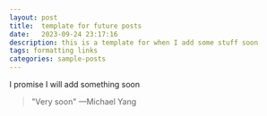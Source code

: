 ```yaml
---
layout: post
title:  template for future posts
date:   2023-09-24 23:17:16
description: this is a template for when I add some stuff soon
tags: formatting links
categories: sample-posts
---
```

I promise I will add something soon

<blockquote>
    "Very soon"
    —Michael Yang
</blockquote>
